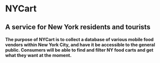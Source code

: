 # NYCart
## A service for New York residents and tourists
#### The purpose of NYCart is to collect a database of various mobile food vendors within New York City, and have it be accessible to the general public. Consumers will be able to find and filter NY food carts and get what they want at the moment.